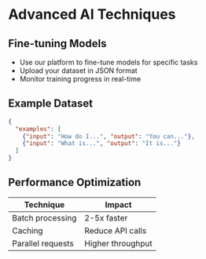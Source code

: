 # Advanced AI Techniques

## Fine-tuning Models

- Use our platform to fine-tune models for specific tasks
- Upload your dataset in JSON format
- Monitor training progress in real-time

## Example Dataset
```json
{
  "examples": [
    {"input": "How do I...", "output": "You can..."},
    {"input": "What is...", "output": "It is..."}
  ]
}
```

## Performance Optimization

| Technique | Impact |
|-----------|--------|
| Batch processing | 2-5x faster |
| Caching | Reduce API calls |
| Parallel requests | Higher throughput |